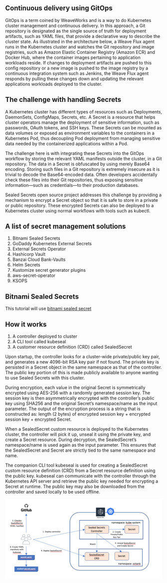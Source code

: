 ## Continuous delivery using GitOps
GitOps is a term coined by WeaveWorks and is a way to do Kubernetes cluster management and continuous delivery. 
In this approach, a Git repository is designated as the single source of truth for deployment artifacts, such as YAML files, that provide a declarative way to describe the cluster state. As illustrated in the architecture below, a Weave Flux agent runs in the Kubernetes cluster and watches the Git repository and image registries, such as Amazon Elastic Container Registry (Amazon ECR) and Docker Hub, where the container images pertaining to application workloads reside. If changes to deployment artifacts are pushed to this config repository or a new image is pushed to the image registry by a continuous integration system such as Jenkins, the Weave Flux agent responds by pulling these changes down and updating the relevant applications workloads deployed to the cluster.
 
## The challenge with handling Secrets

A Kubernetes cluster has different types of resources such as Deployments, DaemonSets, ConfigMaps, Secrets, etc. A Secret is a resource that helps cluster operators manage the deployment of sensitive information, such as passwords, OAuth tokens, and SSH keys. These Secrets can be mounted as data volumes or exposed as environment variables to the containers in a Kubernetes Pod, thus decoupling Pod deployment from managing sensitive data needed by the containerized applications within a Pod.

The challenge here is with integrating these Secrets into the GitOps workflow by storing the relevant YAML manifests outside the cluster, in a Git repository. The data in a Secret is obfuscated by using merely Base64 encoding. Storing such files in a Git repository is extremely insecure as it is trivial to decode the Base64-encoded data. Often developers accidentally check these files into their Git repositories, thus exposing sensitive information—such as credentials—to their production databases.

Sealed Secrets open source project addresses this challenge by providing a mechanism to encrypt a Secret object so that it is safe to store in a private or public repository. These encrypted Secrets can also be deployed to a Kubernetes cluster using normal workflows with tools such as kubectl.

## A list of secret management solutions
1. Bitnami Sealed Secrets
2. GoDaddy Kubernetes External Secrets
3. External Secrets Operator
4. Hashicorp Vault
5. Banzai Cloud Bank-Vaults
6. Helm Secrets
7. Kustomize secret generator plugins
8. aws-secret-operator
9. KSOPS 

## Bitnami Sealed Secrets 

This tutorial will use [bitnami sealed secret](https://github.com/bitnami-labs/sealed-secrets "sealed secret ")

## How it works

1. A controller deployed to cluster
2. A CLI tool called kubeseal
3. A customer resource definition (CRD) called SealedSecret

Upon startup, the controller looks for a cluster-wide private/public key pair, and generates a new 4096-bit RSA key pair if not found. The private key is persisted in a Secret object in the same namespace as that of the controller. The public key portion of this is made publicly available to anyone wanting to use Sealed Secrets with this cluster.

During encryption, each value in the original Secret is symmetrically encrypted using AES-256 with a randomly generated session key. The session key is then asymmetrically encrypted with the controller’s public key using SHA256 and the original Secret’s namespace/name as the input parameter. The output of the encryption process is a string that is constructed as: length (2 bytes) of encrypted session key + encrypted session key + encrypted Secret.

When a SealedSecret custom resource is deployed to the Kubernetes cluster, the controller will pick it up, unseal it using the private key, and create a Secret resource. During decryption, the SealedSecret’s namespace/name is used again as the input parameter. This ensures that the SealedSecret and Secret are strictly tied to the same namespace and name.

The companion CLI tool kubeseal is used for creating a SealedSecret custom resource definition (CRD) from a Secret resource definition using the public key. kubeseal can communicate with the controller through the Kubernetes API server and retrieve the public key needed for encrypting a Secret at runtime. The public key may also be downloaded from the controller and saved locally to be used offline.

![architect](gitops.png "gitops")